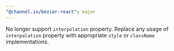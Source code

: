 ```yaml
---
"@channel.io/bezier-react": major
---
```




No longer support `interpolation` property. Replace any usage of `interpolation` property with appropriate `style` or `className` implementations.
